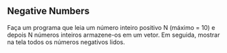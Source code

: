 ## Negative Numbers

Faça um programa que leia um número inteiro positivo N (máximo = 10) e depois N números inteiros armazene-os em um vetor. Em seguida, mostrar na tela todos os números negativos lidos.

```java

```